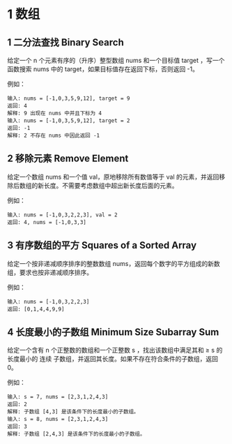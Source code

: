 # 1 数组

## 1 二分法查找 Binary Search

给定一个 n 个元素有序的（升序）整型数组 nums 和一个目标值 target  ，写一个函数搜索 nums 中的 target，如果目标值存在返回下标，否则返回 -1。

例如：

```
输入: nums = [-1,0,3,5,9,12], target = 9
返回: 4
解释: 9 出现在 nums 中并且下标为 4
输入: nums = [-1,0,3,5,9,12], target = 2
返回: -1
解释: 2 不存在 nums 中因此返回 -1
```

## 2 移除元素 Remove Element

给定一个数组 nums 和一个值 val，原地移除所有数值等于 val 的元素，并返回移除后数组的新长度。不需要考虑数组中超出新长度后面的元素。

例如：

```
输入: nums = [-1,0,3,2,2,3], val = 2
返回: 4, nums = [-1,0,3,3]
```

## 3 有序数组的平方 Squares of a Sorted Array

给定一个按非递减顺序排序的整数数组 nums，返回每个数字的平方组成的新数组，要求也按非递减顺序排序。

例如：

```
输入: nums = [-1,0,3,2,2,3]
返回: [0,1,4,4,9,9]
```

## 4 长度最小的子数组 Minimum Size Subarray Sum

给定一个含有 n 个正整数的数组和一个正整数 s ，找出该数组中满足其和 $\ge$ s 的长度最小的 连续 子数组，并返回其长度。如果不存在符合条件的子数组，返回 0。

例如：

```
输入: s = 7, nums = [2,3,1,2,4,3]
返回: 2
解释: 子数组 [4,3] 是该条件下的长度最小的子数组。
输入: s = 8, nums = [2,3,1,2,4,3]
返回: 3
解释: 子数组 [2,4,3] 是该条件下的长度最小的子数组。
`````